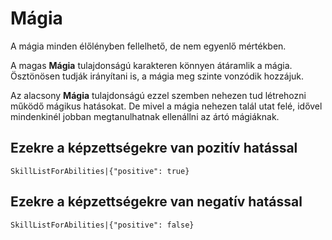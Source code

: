 # Mágia

A mágia minden élőlényben fellelhető, de nem egyenlő mértékben.

A magas **Mágia** tulajdonságú karakteren könnyen átáramlik a mágia. Ösztönösen tudják irányítani is, a mágia meg szinte vonzódik hozzájuk.

Az alacsony **Mágia** tulajdonságú ezzel szemben nehezen tud létrehozni működő mágikus hatásokat. De mivel a mágia nehezen talál utat felé, idővel mindenkinél jobban megtanulhatnak ellenállni az ártó mágiáknak.

## Ezekre a képzettségekre van pozitív hatással

`SkillListForAbilities|{"positive": true}`

## Ezekre a képzettségekre van negatív hatással

`SkillListForAbilities|{"positive": false}`